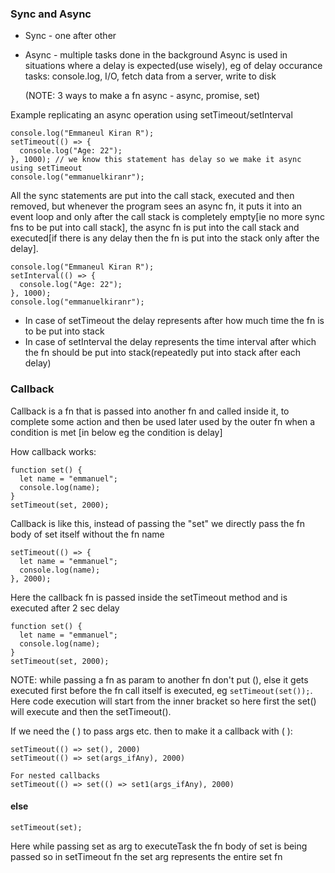 ### Sync and Async

- Sync - one after other
- Async - multiple tasks done in the background
  Async is used in situations where a delay is expected(use wisely), eg of delay occurance tasks: console.log, I/O, fetch data from a server, write to disk

  (NOTE: 3 ways to make a fn async - async, promise, set)

Example replicating an async operation using setTimeout/setInterval

```
console.log("Emmaneul Kiran R");
setTimeout(() => {
  console.log("Age: 22");
}, 1000); // we know this statement has delay so we make it async using setTimeout
console.log("emmanuelkiranr");
```

All the sync statements are put into the call stack, executed and then removed, but whenever the program sees an async fn, it puts it into an event loop and only after the call stack is completely empty[ie no more sync fns to be put into call stack], the async fn is put into the call stack and executed[if there is any delay then the fn is put into the stack only after the delay].

```
console.log("Emmaneul Kiran R");
setInterval(() => {
  console.log("Age: 22");
}, 1000);
console.log("emmanuelkiranr");
```

- In case of setTimeout the delay represents after how much time the fn is to be put into stack
- In case of setInterval the delay represents the time interval after which the fn should be put into stack(repeatedly put into stack after each delay)

### Callback

Callback is a fn that is passed into another fn and called inside it, to complete some action and then be used later used by the outer fn when a condition is met [in below eg the condition is delay]

How callback works:

```
function set() {
  let name = "emmanuel";
  console.log(name);
}
setTimeout(set, 2000);
```

Callback is like this, instead of passing the "set" we directly pass the fn body of set itself without the fn name

```
setTimeout(() => {
  let name = "emmanuel";
  console.log(name);
}, 2000);
```

Here the callback fn is passed inside the setTimeout method and is executed after 2 sec delay

```
function set() {
  let name = "emmanuel";
  console.log(name);
}
setTimeout(set, 2000);
```

NOTE: while passing a fn as param to another fn don't put (), else it gets executed first before the fn call itself is executed, eg `setTimeout(set());`. Here code execution will start from the inner bracket so here first the set() will execute and then the setTimeout().

If we need the ( ) to pass args etc. then to make it a callback with ( ):

```
setTimeout(() => set(), 2000)
setTimeout(() => set(args_ifAny), 2000)

For nested callbacks
setTimeout(() => set(() => set1(args_ifAny), 2000)
```

#### else

```
setTimeout(set);
```

Here while passing set as arg to executeTask the fn body of set is being passed so in setTimeout fn the set arg represents the entire set fn
